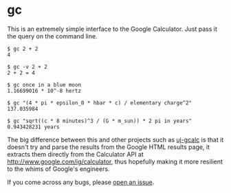 # gc

This is an extremely simple interface to the Google Calculator. Just pass it the query on the command line.

    $ gc 2 + 2
    4

    $ gc -v 2 + 2
    2 + 2 = 4

    $ gc once in a blue moon
    1.16699016 * 10^-8 hertz

    $ gc "(4 * pi * epsilon_0 * hbar * c) / elementary charge^2"
    137.035984

    $ gc "sqrt((c * 8 minutes)^3 / (G * m_sun)) * 2 pi in years" 
    0.943428231 years     

The big difference between this and other projects such as [uj-gcalc](http://code.google.com/p/uj-gcalc/) is that it doesn't try and parse the results from the Google HTML results page, it extracts them directly from the Calculator API at <http://www.google.com/ig/calculator>, thus hopefully making it more resilient to the whims of Google's engineers.

If you come across any bugs, please [open an issue](https://github.com/nickstenning/gc/issues).